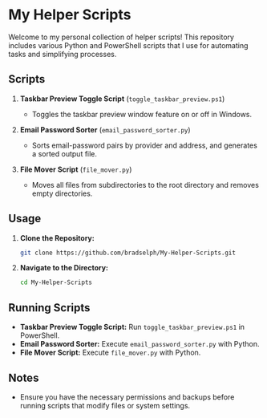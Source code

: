 # My Helper Scripts

Welcome to my personal collection of helper scripts! This repository includes various Python and PowerShell scripts that I use for automating tasks and simplifying processes.

## Scripts

1. **Taskbar Preview Toggle Script** (`toggle_taskbar_preview.ps1`)
   - Toggles the taskbar preview window feature on or off in Windows.

2. **Email Password Sorter** (`email_password_sorter.py`)
   - Sorts email-password pairs by provider and address, and generates a sorted output file.

3. **File Mover Script** (`file_mover.py`)
   - Moves all files from subdirectories to the root directory and removes empty directories.

## Usage

1. **Clone the Repository:**
   ```bash
   git clone https://github.com/bradselph/My-Helper-Scripts.git
   ```
2. **Navigate to the Directory:**
   ```bash
   cd My-Helper-Scripts
   ```

## Running Scripts

- **Taskbar Preview Toggle Script:** Run `toggle_taskbar_preview.ps1` in PowerShell.
- **Email Password Sorter:** Execute `email_password_sorter.py` with Python.
- **File Mover Script:** Execute `file_mover.py` with Python.

## Notes

- Ensure you have the necessary permissions and backups before running scripts that modify files or system settings.
